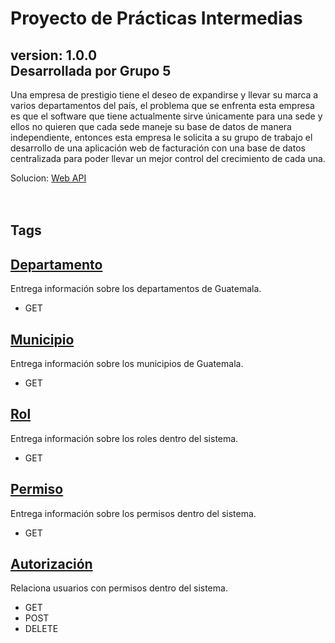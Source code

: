 # Proyecto de Prácticas Intermedias
**version: 1.0.0**</br>
**Desarrollada por Grupo 5**</br>
---
Una empresa de prestigio tiene el deseo de expandirse y llevar su marca a varios
departamentos del país, el problema que se enfrenta esta empresa es que el software que
tiene actualmente sirve únicamente para una sede y ellos no quieren que cada sede maneje
su base de datos de manera independiente, entonces esta empresa le solicita a su grupo de
trabajo el desarrollo de una aplicación web de facturación con una base de datos
centralizada para poder llevar un mejor control del crecimiento de cada una.

Solucion:
[Web API ](http://node-express-env.eba-6nhykbdv.us-east-2.elasticbeanstalk.com/)</br>
</br>
</br>
## Tags 

**[Departamento](./Documentacion/Departamento.md)**
---

Entrega información sobre los departamentos de Guatemala.
 - GET


**[Municipio](./Documentacion/Municipio.md)**
---

Entrega información sobre los municipios de Guatemala.
 - GET

**[Rol](./Documentacion/Rol.md)**
---

Entrega información sobre los roles dentro del sistema.
 - GET


**[Permiso](./Documentacion/Permiso.md)**
---

Entrega información sobre los permisos dentro del sistema.
 - GET

 **[Autorización](./Documentacion/Autorizacion.md)**
---

Relaciona usuarios con permisos dentro del sistema.
 - GET
 - POST
 - DELETE


